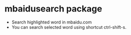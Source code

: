 # mbaidusearch package

* Search highlighted word in mbaidu.com
* You can search selected word using shortcut ctrl-shift-s.
